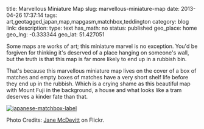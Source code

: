title: Marvellous Miniature Map
slug: marvellous-miniature-map
date: 2013-04-26 17:37:14
tags: art,geotagged,japan,map,mapgasm,matchbox,teddington
category: blog
link: 
description: 
type: text
has_math: no
status: published
geo_place: home
geo_lng: -0.333344
geo_lat: 51.427051

Some maps are works of art; this miniature marvel is no exception. You'd be forgiven for thinking it's deserved of a place hanging on someone's wall, but the truth is that this map is far more likely to end up in a rubbish bin.

That's because this marvellous miniature map lives on the cover of a box of matches and empty boxes of matches have a very short shelf life before they end up in the rubbish. Which is a crying shame as this beautiful map with Mount Fuji in the background, a house and what looks like a tram deserves a kinder fate than that.

[![japanese-matchbox-label](/wp-content/uploads/2013/04/japanese-matchbox-label.jpg)](/wp-content/uploads/2013/04/japanese-matchbox-label.jpg "/wp-content/uploads/2013/04/japanese-matchbox-label.jpg")


Photo Credits: [Jane McDevitt](https://www.flickr.com/photos/maraid/2471278073/ "https://www.flickr.com/photos/maraid/2471278073/") on Flickr.


